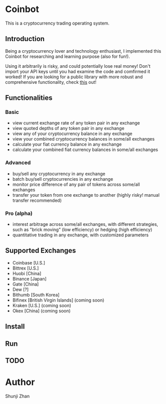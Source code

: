 # Coinbot
This is a cryptocurrency trading operating system. 

## Introduction
Being a cryptocurrency lover and technology enthusiast, I implemented this Coinbot for researching and learning purpose (also for fun!).<br>

Using it arbitrarily is risky, and could potentially lose real money! Don't import your API keys until you had examine the code and comfirmed it worked! If you are looking for a public library with more robust and comprehensive functionality, check [this](https://github.com/ccxt/ccxt) out!

## Functionalities

### Basic
- view current exchange rate of any token pair in any exchange
- view quoted depths of any token pair in any exchange
- view any of your cryptocurrency balance in any exchange
- view your combined cryptocurrency balances in some/all exchanges
- calculate your fiat currency balance in any exchange
- calculate your combined fiat currency balances in some/all exchanges

### Advanced
- buy/sell any cryptocurrency in any exchange
- batch buy/sell cryptocurrencies in any exchange
- monitor price difference of any pair of tokens across some/all exchanges
- transfer your token from one exchange to another (highly risky! manual transfer recommended)

### Pro (alpha)
- interest arbitrage across some/all exchanges, with different strategies, such as "brick moving" (low efficiency) or hedging (high efficiency)
- quantitative trading in any exchange, with customized parameters


## Supported Exchanges
- Coinbase [U.S.]
- Bittrex [U.S.]
- Huobi [China]
- Binance [Japan]
- Gate [China]
- Dew [?]
- Bithumb [South Korea]
- Bifinex [British Virgin Islands] (coming soon)
- Kraken [U.S.] (coming soon)
- Okex [China] (coming soon)

## Install

## Run

## TODO


# Author
Shunji Zhan
